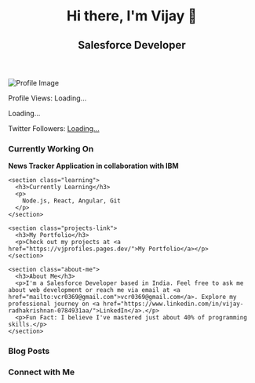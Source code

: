 <!DOCTYPE html>
<html lang="en">
<head>
  <meta charset="UTF-8">
  <meta name="viewport" content="width=device-width, initial-scale=1.0">
  <link rel="stylesheet" href="styles.css">
  <title>Vijay - Salesforce Developer</title>
</head>
<body>
  <header>
    <h1>Hi there, I'm Vijay 👋</h1>
    <h2>Salesforce Developer</h2>
  </header>

  <div class="image-container">
    <img src="https://github.com/vcr50/vcr50/assets/50842331/120ae6f1-3cf4-4154-a24c-febd11d997ed" alt="Profile Image">
  </div>

  <section class="profile-views">
    <p>Profile Views: <span id="profile-views">Loading...</span></p>
  </section>

  <section class="github-trophies">
    <div id="github-trophies">Loading...</div>
  </section>

  <section class="twitter-followers">
    <p>
      Twitter Followers:
      <a href="https://twitter.com/vcr369" target="_blank">
        <span id="twitter-followers">Loading...</span>
      </a>
    </p>
  </section>

  <main>
    <section class="current-projects">
      <h3>Currently Working On</h3>
      <p><strong>News Tracker Application in collaboration with IBM</strong></p>
    </section>

    <section class="learning">
      <h3>Currently Learning</h3>
      <p>
        Node.js, React, Angular, Git
      </p>
    </section>

    <section class="projects-link">
      <h3>My Portfolio</h3>
      <p>Check out my projects at <a href="https://vjprofiles.pages.dev/">My Portfolio</a></p>
    </section>

    <section class="about-me">
      <h3>About Me</h3>
      <p>I'm a Salesforce Developer based in India. Feel free to ask me about web development or reach me via email at <a href="mailto:vcr0369@gmail.com">vcr0369@gmail.com</a>. Explore my professional journey on <a href="https://www.linkedin.com/in/vijay-radhakrishnan-0784931aa/">LinkedIn</a>.</p>
      <p>Fun Fact: I believe I've mastered just about 40% of programming skills.</p>
    </section>
  </main>

  <section class="blog-posts">
    <h3>Blog Posts</h3>
    <!-- Include your blog post feed here -->
  </section>

  <footer>
    <h3>Connect with Me</h3>
    <p class="social-links">
      <!-- Add your social links with icons and interactivity here -->
    </p>
  </footer>

  <script src="scripts.js"></script>
</body>
</html>
